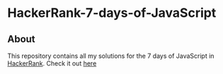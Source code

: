 # HackerRank-7-days-of-JavaScript

## About

This repository contains all my solutions for the 7 days of JavaScript in [HackerRank](https://www.hackerrank.com/). Check it out [here](https://www.hackerrank.com/contests/7days-javascript/challenges)
